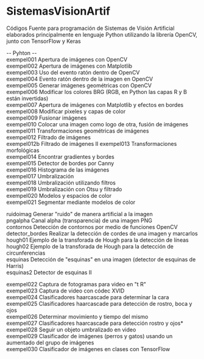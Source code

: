 # SistemasVisionArtif
Códigos Fuente para programación de Sistemas de Visión Artificial elaborados principalmente en lenguaje Python utilizando la librería OpenCV, junto con TensorFlow y Keras

-- Pyhton --  
exempel001 Apertura de imágenes con OpenCV  
exempel002 Apertura de imágenes con Matplotlib  
exempel003 Uso del evento ratón dentro de OpenCV  
exempel004 Evento ratón dentro de la imagen en OpenCV  
exempel005 Generar imágenes geométricas con OpenCV  
exempel006 Modificar los colores BRG (RGB, en Python las capas R y B están invertidas)    
exempel007 Apertura de imágenes con Matplotlib y efectos en bordes  
exempel008 Modificar pixeles y capas de color    
exempel009 Fusionar imágenes  
exempel010 Colocar una imagen como logo de otra, fusión de imágenes    
exempel011 Transformaciones geométricas de imágenes    
exempel012 Filtrado de imágenes    
exempel012b Filtrado de imágenes II
exempel013 Transformaciones morfológicas    
exempel014 Encontrar gradientes y bordes    
exempel015 Detector de bordes por Canny    
exempel016 Histograma de las imágenes    
exempel017 Umbralización    
exempel018 Umbralización utilizando filtros    
exempel019 Umbralización con Otsu y filtrado  
exempel020 Modelos y espacios de color  
exempel021 Segmentar mediante modelos de color  

ruidoimag Generar "ruido" de manera artificial a la imagen  
pngalpha Canal alpha (transparencia) de una imagen PNG  
contornos Detección de contornos por medio de funciones OpenCV  
detector_bordes Realizar la detección de cordes de una imagen y marcarlos  
hough01 Ejemplo de la transforada de Hough para la detección de líneas  
hough02 Ejemplo de la transforada de Hough para la detección de circunferencias  
esquinas Detección de "esquinas" en una imagen (detector de esquinas de Harris)  
esquinas2 Detector de esquinas II



exempel022 Captura de fotogramas para video en "t R"    
exempel023 Captura de video con códec XVID  
exempel024 Clasificadores haarcascade para determinar la cara  
exempel025 Clasificadores haarcascade para detección de rostro, boca y ojos  
exempel026 Determinar movimiento y tiempo del mismo  
exempel027 Clasificadores haarcascade para detección rostro y ojos*  
exempel028 Seguir un objeto umbralizado en video  
exempel029 Clasificador de imágenes (perros y gatos) usando un aumentado del grupo de imágenes  
exempel030 Clasificador de imágenes en clases con TensorFlow  



